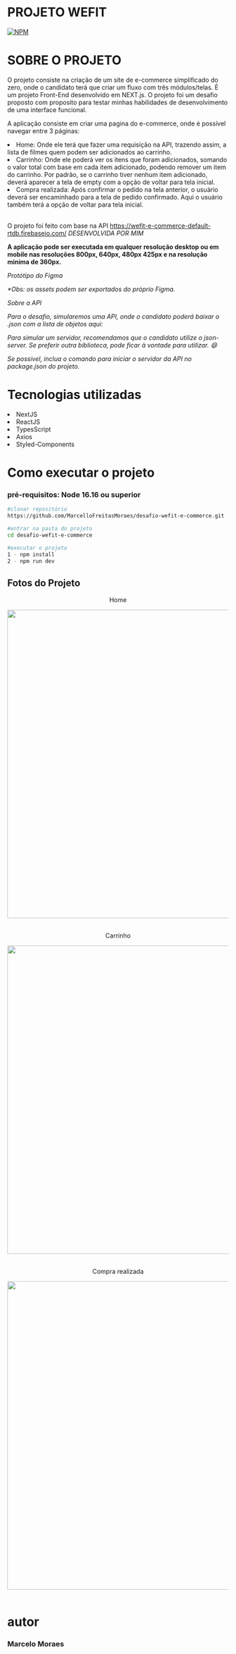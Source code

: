 # PROJETO WEFIT
[![NPM](https://img.shields.io/badge/license-MIT-green)](https://github.com/MarcelloFreitasMoraes/desafio-wefit-e-commerce.git/blob/main/LICENSE)

# SOBRE O PROJETO
O projeto consiste na criação de um site de e-commerce simplificado do zero, onde o candidato terá que criar um fluxo com três módulos/telas. É um projeto Front-End desenvolvido em NEXT.js.
O projeto foi um desafio proposto com proposito para testar minhas habilidades de desenvolvimento de uma interface funcional.

A aplicação consiste em criar uma pagina do e-commerce, onde é possível navegar entre 3 páginas:

<li>Home: Onde ele terá que fazer uma requisição na API, trazendo assim, a lista de filmes quem podem ser adicionados ao carrinho.</li>

<li>Carrinho: Onde ele poderá ver os itens que foram adicionados, somando o valor total com base em cada item adicionado, podendo remover um item do carrinho. Por padrão, se o carrinho tiver nenhum item adicionado, deverá aparecer a tela de empty com a opção de voltar para tela inicial.</li>

<li>Compra realizada: Após confirmar o pedido na tela anterior, o usuário deverá ser encaminhado para a tela de pedido confirmado. Aqui o usuário também terá a opção de voltar para tela inicial.</li>

<br/>

O projeto foi feito com base na API https://wefit-e-commerce-default-rtdb.firebaseio.com/ <i>DESENVOLVIDA POR MIM</i>

<strong>A aplicação pode ser executada em qualquer resolução desktop ou em mobile nas resoluções 800px, 640px, 480px 425px e na resolução minima de 360px.</strong>

<i>Protótipo do Figma

*Obs: os assets podem ser exportados do próprio Figma.

Sobre a API

Para o desafio, simularemos uma API, onde o candidato poderá baixar o .json com a lista de objetos aqui:

Para simular um servidor, recomendamos que o candidato utilize o json-server. Se preferir outra biblioteca, pode ficar à vontade para utilizar. 😄

Se possível, inclua o comando para iniciar o servidor da API no package.json do projeto.</i>

# Tecnologias utilizadas

<li>NextJS</li>
<li>ReactJS</li>
<li>TypesScript</li>
<li>Axios</li>
<li>Styled-Components</li>

# Como executar o projeto
 ### pré-requisitos: Node 16.16 ou superior
 
 ```bash
 #clonar repositório 
 https://github.com/MarcelloFreitasMoraes/desafio-wefit-e-commerce.git
 
 #entrar na pasta do projeto
 cd desafio-wefit-e-commerce
 
 #executar o projeto
 1 - npm install
 2 - npm run dev
 ```
 ## Fotos do Projeto

<div align="center">
  <p>Home</p>
<img src="![Captura de tela 2024-03-30 021255](https://github.com/MarcelloFreitasMoraes/desafio-wefit-e-commerce/assets/101751067/d1d54267-fa72-496e-807f-449b67fc40da)" width="700px" />
</div>
<br/>

<div align="center">
  <p>Carrinho</p>
<img src="![Captura de tela 2024-03-30 021356](https://github.com/MarcelloFreitasMoraes/desafio-wefit-e-commerce/assets/101751067/7500ba43-0939-4d1c-9bc9-69d199323a17)" width="700px" />
</div>
<br/>

<div align="center">
  <p>Compra realizada</p>
<img src="![Captura de tela 2024-03-30 021448](https://github.com/MarcelloFreitasMoraes/desafio-wefit-e-commerce/assets/101751067/cbc17d8f-f30c-4906-ae19-7cd354f125fd)" width="700px" />
</div>
<br/>

 # autor
 ### Marcelo Moraes
 
